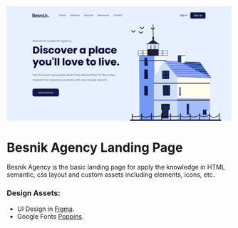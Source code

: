 ![Design of Besnik](./assets/hero_section.png)

# Besnik Agency Landing Page
Besnik Agency  is the basic landing page for apply the knowledge in HTML semantic, css layout and custom assets including elements, icons, etc.


### Design Assets:
- UI Design in [Figma](https://www.figma.com/design/g21eNGZg9Hud3XWRgmqPVH/Besnik-Agency?node-id=0-1&t=879nTxCnsBgZBRTo-1).
- Google Fonts [Poppins](https://fonts.google.com/specimen/Poppins).








